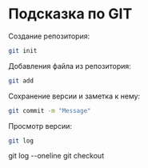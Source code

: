 # Подсказка по GIT

Создание репозитория:
```sh
git init
```
Добавления файла из репозитория:
```sh
git add
```
Сохранение версии и заметка к нему:
```sh
git commit -m "Message"
```
Просмотр версии:
```sh
git log
```
git log --oneline
git checkout